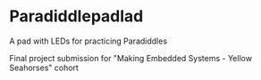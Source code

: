 # Paradiddlepadlad
A pad with LEDs for practicing Paradiddles

Final project submission for "Making Embedded Systems - Yellow Seahorses" cohort
